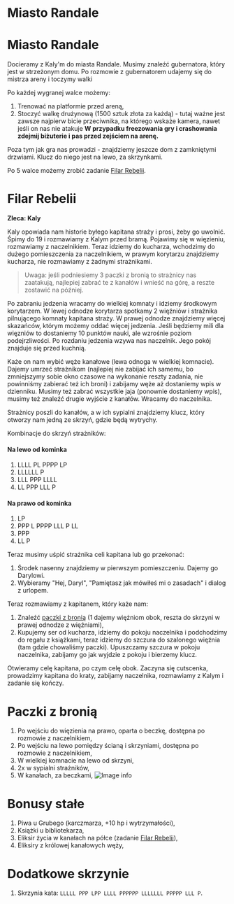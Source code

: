# Miasto Randale

# Miasto Randale

Docieramy z Kaly'm do miasta Randale. Musimy znaleźć gubernatora, który jest w strzeżonym domu. Po rozmowie z gubernatorem udajemy się do mistrza areny i toczymy walki

Po każdej wygranej walce możemy:
1. Trenować na platformie przed areną,
2. Stoczyć walkę drużynową (1500 sztuk złota za każdą) - tutaj ważne jest zawsze najpierw bicie przeciwnika, na którego wskaże kamera, nawet jeśli on nas nie atakuje __W przypadku freezowania gry i crashowania zdejmij biżuterie i pas przed zejściem na arenę.__

Poza tym jak gra nas prowadzi - znajdziemy jeszcze dom z zamkniętymi drzwiami. Klucz do niego jest na lewo, za skrzynkami. 

Po 5 walce możemy zrobić zadanie [Filar Rebelii](#filar-rebelii).

# Filar Rebelii

__Zleca: Kaly__

Kaly opowiada nam historie byłego kapitana straży i prosi, żeby go uwolnić. Śpimy do 19 i rozmawiamy z Kalym przed bramą. Pojawimy się w więzieniu, rozmawiamy z naczelnikiem. Teraz idziemy do kucharza, wchodzimy do dużego pomieszczenia za naczelnikiem, w prawym korytarzu znajdziemy kucharza, nie rozmawiamy z żadnymi strażnikami. 

> Uwaga: jeśli podniesiemy 3 paczki z bronią to strażnicy nas zaatakują, najlepiej zabrać te z kanałów i wnieść na górę, a reszte zostawić na później.

Po zabraniu jedzenia wracamy do wielkiej komnaty i idziemy środkowym korytarzem. W lewej odnodze korytarza spotkamy 2 więźniów i strażnika pilnującego komnaty kapitana straży. W prawej odnodze znajdziemy więcej skazańców, którym możemy oddać więcej jedzenia. Jeśli będziemy mili dla więzniów to dostaniemy 10 punktów nauki, ale wzrośnie poziom podejrzliwości. Po rozdaniu jedzenia wzywa nas naczelnik. Jego pokój znajduje się przed kuchnią. 

Każe on nam wybić węże kanałowe (lewa odnoga w wielkiej komnacie). Dajemy umrzeć strażnikom (najlepiej nie zabijać ich samemu, bo zmniejszymy sobie okno czasowe na wykonanie reszty zadania, nie powinniśmy zabierać też ich broni) i zabijamy węże aż dostaniemy wpis w dzienniku. Musimy też zabrać wszystkie jaja (ponownie dostaniemy wpis), musimy też znaleźć drugie wyjście z kanałów. Wracamy do naczelnika.

Strażnicy poszli do kanałów, a w ich sypialni znajdziemy klucz, który otworzy nam jedną ze skrzyń, gdzie będą wytrychy. 

Kombinacje do skrzyń strażników:

<!-- tabs:start -->

#### __Na lewo od kominka__

1. LLLL PL PPPP LP
2. LLLLLL P
3. LLL PPP LLLL
4. LL PPP LLL P

#### __Na prawo od kominka__

1. LP
2. PPP L PPPP LLL P LL
3. PPP
4. LL P

<!-- tabs:end -->

Teraz musimy uśpić strażnika celi kapitana lub go przekonać:

1. Środek nasenny znajdziemy w pierwszym pomieszczeniu. Dajemy go Darylowi.
2. Wybieramy "Hej, Daryl", "Pamiętasz jak mówiłeś mi o zasadach" i dialog z urlopem.

Teraz rozmawiamy z kapitanem, który każe nam:

1. Znaleźć [paczki z bronią](#paczki-z-bronią) (1 dajemy więżniom obok, reszta do skrzyni w prawej odnodze z więźniami),
2. Kupujemy ser od kucharza, idziemy do pokoju naczelnika i podchodzimy do regału z książkami, teraz idziemy do szczura do szalonego więźnia (tam gdzie chowaliśmy paczki). Upuszczamy szczura w pokoju naczelnika, zabijamy go jak wyjdzie z pokoju i bierzemy klucz.

Otwieramy celę kapitana, po czym celę obok. Zaczyna się cutscenka, prowadzimy kapitana do kraty, zabijamy naczelnika, rozmawiamy z Kalym i zadanie się kończy.

# Paczki z bronią

1. Po wejściu do więzienia na prawo, oparta o beczkę, dostępna po rozmowie z naczelnikiem,
2. Po wejściu na lewo pomiędzy ścianą i skrzyniami, dostępna po rozmowie z naczelnikiem,
3. W wielkiej komnacie na lewo od skrzyni,
4. 2x w sypialni strażników,
5. W kanałach, za beczkami,
![Image info](https://imgur.com/a/g4XHpPi)

# Bonusy stałe

1. Piwa u Grubego (karczmarza, +10 hp i wytrzymałości),
2. Książki u bibliotekarza,
3. Eliksir życia w kanałach na półce (zadanie [Filar Rebelii](#filar-rebelii)),
4. Eliksiry z królowej kanałowych węży,

# Dodatkowe skrzynie

1. Skrzynia kata: `LLLLL PPP LPP LLLL PPPPPP LLLLLLL PPPPP LLL P`.
